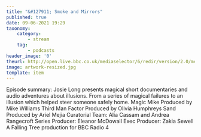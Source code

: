```yaml
---
title: "&#127911; Smoke and Mirrors"
published: true
date: 09-06-2021 19:29
taxonomy:
    category:
        - stream
    tag:
        - podcasts
header_image: '0'
theurl: http://open.live.bbc.co.uk/mediaselector/6/redir/version/2.0/mediaset/audio-nondrm-download/proto/http/vpid/p09k87nv.mp3
image: artwork-resized.jpg
template: item
--- 
```

Episode summary: Josie Long presents magical short documentaries and audio adventures about illusions. From a series of magical failures to an illusion which helped steer someone safely home. Magic Mike Produced by Mike Williams Third Man Factor Produced by Olivia Humphreys Sand Produced by Ariel Mejia Curatorial Team: Alia Cassam and Andrea Rangecroft Series Producer: Eleanor McDowall Exec Producer: Zakia Sewell A Falling Tree production for BBC Radio 4
